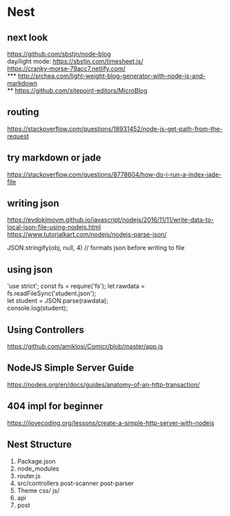 # Nest

## next look
https://github.com/sbstjn/node-blog    
day/light mode: https://sbstjn.com/timesheet.js/      
https://cranky-morse-79acc7.netlify.com/    
*** http://srchea.com/light-weight-blog-generator-with-node-js-and-markdown    
**  https://github.com/sitepoint-editors/MicroBlog    

## routing
https://stackoverflow.com/questions/18931452/node-js-get-path-from-the-request

## try markdown or jade
https://stackoverflow.com/questions/8778604/how-do-i-run-a-index-jade-file

## writing json
https://evdokimovm.github.io/javascript/nodejs/2016/11/11/write-data-to-local-json-file-using-nodejs.html
https://www.tutorialkart.com/nodejs/nodejs-parse-json/

JSON.stringify(obj, null, 4)
// formats json before writing to file

## using json
'use strict';
const fs = require('fs');
let rawdata = fs.readFileSync('student.json');  
let student = JSON.parse(rawdata);  
console.log(student); 


## Using Controllers
https://github.com/amiklosi/Comicr/blob/master/app.js

## NodeJS Simple Server Guide
https://nodejs.org/en/docs/guides/anatomy-of-an-http-transaction/

## 404 impl for beginner
https://ilovecoding.org/lessons/create-a-simple-http-server-with-nodejs

## Nest Structure

1. Package.json
2. node_modules
3. router.js
4. src/controllers
	post-scanner
	post-parser
3. Theme
	css/
	js/
4. api
5. post
